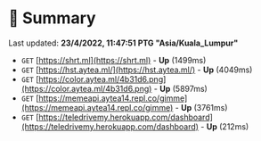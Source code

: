 # 📖 Summary
Last updated: **23/4/2022, 11:47:51 PTG "Asia/Kuala_Lumpur"**

- `GET` [https://shrt.ml](https://shrt.ml) - **Up** (1499ms)
- `GET` [https://hst.aytea.ml/](https://hst.aytea.ml/) - **Up** (4049ms)
- `GET` [https://color.aytea.ml/4b31d6.png](https://color.aytea.ml/4b31d6.png) - **Up** (5897ms)
- `GET` [https://memeapi.aytea14.repl.co/gimme](https://memeapi.aytea14.repl.co/gimme) - **Up** (3761ms)
- `GET` [https://teledrivemy.herokuapp.com/dashboard](https://teledrivemy.herokuapp.com/dashboard) - **Up** (212ms)
